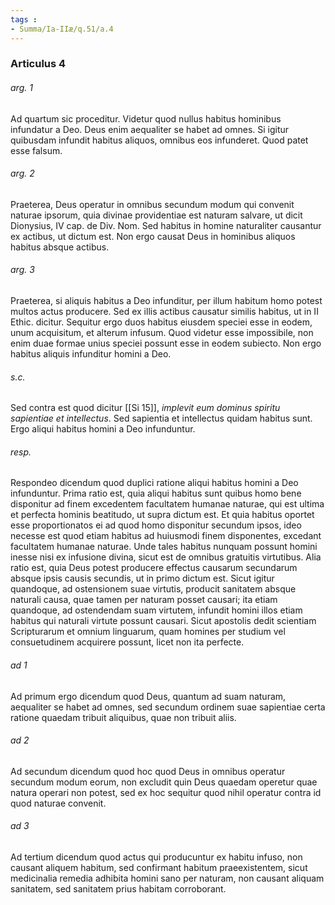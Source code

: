 ```yaml
---
tags : 
- Summa/Ia-IIæ/q.51/a.4
---
```


### Articulus 4

###### arg. 1
Ad quartum sic proceditur. Videtur quod nullus habitus hominibus infundatur a Deo. Deus enim aequaliter se habet ad omnes. Si igitur quibusdam infundit habitus aliquos, omnibus eos infunderet. Quod patet esse falsum.

###### arg. 2
Praeterea, Deus operatur in omnibus secundum modum qui convenit naturae ipsorum, quia divinae providentiae est naturam salvare, ut dicit Dionysius, IV cap. de Div. Nom. Sed habitus in homine naturaliter causantur ex actibus, ut dictum est. Non ergo causat Deus in hominibus aliquos habitus absque actibus.

###### arg. 3
Praeterea, si aliquis habitus a Deo infunditur, per illum habitum homo potest multos actus producere. Sed ex illis actibus causatur similis habitus, ut in II Ethic. dicitur. Sequitur ergo duos habitus eiusdem speciei esse in eodem, unum acquisitum, et alterum infusum. Quod videtur esse impossibile, non enim duae formae unius speciei possunt esse in eodem subiecto. Non ergo habitus aliquis infunditur homini a Deo.

###### s.c.
Sed contra est quod dicitur [[Si 15]], *implevit eum dominus spiritu sapientiae et intellectus*. Sed sapientia et intellectus quidam habitus sunt. Ergo aliqui habitus homini a Deo infunduntur.

###### resp.
Respondeo dicendum quod duplici ratione aliqui habitus homini a Deo infunduntur. Prima ratio est, quia aliqui habitus sunt quibus homo bene disponitur ad finem excedentem facultatem humanae naturae, qui est ultima et perfecta hominis beatitudo, ut supra dictum est. Et quia habitus oportet esse proportionatos ei ad quod homo disponitur secundum ipsos, ideo necesse est quod etiam habitus ad huiusmodi finem disponentes, excedant facultatem humanae naturae. Unde tales habitus nunquam possunt homini inesse nisi ex infusione divina, sicut est de omnibus gratuitis virtutibus. Alia ratio est, quia Deus potest producere effectus causarum secundarum absque ipsis causis secundis, ut in primo dictum est. Sicut igitur quandoque, ad ostensionem suae virtutis, producit sanitatem absque naturali causa, quae tamen per naturam posset causari; ita etiam quandoque, ad ostendendam suam virtutem, infundit homini illos etiam habitus qui naturali virtute possunt causari. Sicut apostolis dedit scientiam Scripturarum et omnium linguarum, quam homines per studium vel consuetudinem acquirere possunt, licet non ita perfecte.

###### ad 1
Ad primum ergo dicendum quod Deus, quantum ad suam naturam, aequaliter se habet ad omnes, sed secundum ordinem suae sapientiae certa ratione quaedam tribuit aliquibus, quae non tribuit aliis.

###### ad 2
Ad secundum dicendum quod hoc quod Deus in omnibus operatur secundum modum eorum, non excludit quin Deus quaedam operetur quae natura operari non potest, sed ex hoc sequitur quod nihil operatur contra id quod naturae convenit.

###### ad 3
Ad tertium dicendum quod actus qui producuntur ex habitu infuso, non causant aliquem habitum, sed confirmant habitum praeexistentem, sicut medicinalia remedia adhibita homini sano per naturam, non causant aliquam sanitatem, sed sanitatem prius habitam corroborant.

